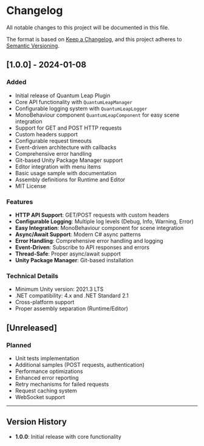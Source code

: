 # Changelog

All notable changes to this project will be documented in this file.

The format is based on [Keep a Changelog](https://keepachangelog.com/en/1.0.0/),
and this project adheres to [Semantic Versioning](https://semver.org/spec/v2.0.0.html).

## [1.0.0] - 2024-01-08

### Added
- Initial release of Quantum Leap Plugin
- Core API functionality with `QuantumLeapManager`
- Configurable logging system with `QuantumLeapLogger`
- MonoBehaviour component `QuantumLeapComponent` for easy scene integration
- Support for GET and POST HTTP requests
- Custom headers support
- Configurable request timeouts
- Event-driven architecture with callbacks
- Comprehensive error handling
- Git-based Unity Package Manager support
- Editor integration with menu items
- Basic usage sample with documentation
- Assembly definitions for Runtime and Editor
- MIT License

### Features
- **HTTP API Support**: GET/POST requests with custom headers
- **Configurable Logging**: Multiple log levels (Debug, Info, Warning, Error)
- **Easy Integration**: MonoBehaviour component for scene integration
- **Async/Await Support**: Modern C# async patterns
- **Error Handling**: Comprehensive error handling and logging
- **Event-Driven**: Subscribe to API responses and errors
- **Thread-Safe**: Proper async/await support
- **Unity Package Manager**: Git-based installation

### Technical Details
- Minimum Unity version: 2021.3 LTS
- .NET compatibility: 4.x and .NET Standard 2.1
- Cross-platform support
- Proper assembly separation (Runtime/Editor)

## [Unreleased]

### Planned
- Unit tests implementation
- Additional samples (POST requests, authentication)
- Performance optimizations
- Enhanced error reporting
- Retry mechanisms for failed requests
- Request caching system
- WebSocket support

---

## Version History

- **1.0.0**: Initial release with core functionality 